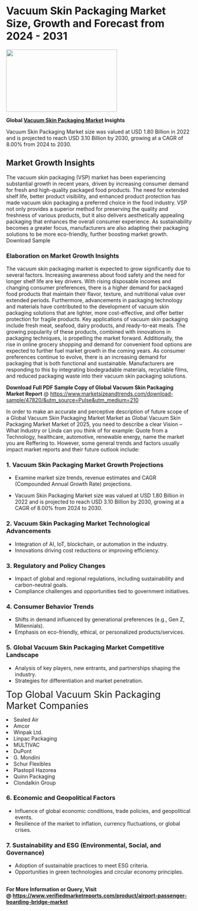 <H1>Vacuum Skin Packaging Market Size, Growth and Forecast from 2024 - 2031</H1><img class="aligncenter size-medium wp-image-584254" src="https://thirdeyenews.in/wp-content/uploads/2024/09/Global-Market-Research-300x168.jpeg" alt="" width="300" height="168" /><p><strong>Global&nbsp;<a href="https://www.marketsizeandtrends.com/download-sample/47820/&amp;utm_source=Pulse&amp;utm_medium=210">Vacuum Skin Packaging Market</a> Insights</strong></p><p>Vacuum Skin Packaging Market size was valued at USD 1.80 Billion in 2022 and is projected to reach USD 3.10 Billion by 2030, growing at a CAGR of 8.00% from 2024 to 2030.</p><p><h2>Market Growth Insights</h2> The vacuum skin packaging (VSP) market has been experiencing substantial growth in recent years, driven by increasing consumer demand for fresh and high-quality packaged food products. The need for extended shelf life, better product visibility, and enhanced product protection has made vacuum skin packaging a preferred choice in the food industry. VSP not only provides a superior method for preserving the quality and freshness of various products, but it also delivers aesthetically appealing packaging that enhances the overall consumer experience. As sustainability becomes a greater focus, manufacturers are also adapting their packaging solutions to be more eco-friendly, further boosting market growth. Download Sample <h3>Elaboration on Market Growth Insights</h3> The vacuum skin packaging market is expected to grow significantly due to several factors. Increasing awareness about food safety and the need for longer shelf life are key drivers. With rising disposable incomes and changing consumer preferences, there is a higher demand for packaged food products that maintain their flavor, texture, and nutritional value over extended periods. Furthermore, advancements in packaging technology and materials have contributed to the development of vacuum skin packaging solutions that are lighter, more cost-effective, and offer better protection for fragile products. Key applications of vacuum skin packaging include fresh meat, seafood, dairy products, and ready-to-eat meals. The growing popularity of these products, combined with innovations in packaging techniques, is propelling the market forward. Additionally, the rise in online grocery shopping and demand for convenient food options are expected to further fuel market growth in the coming years. As consumer preferences continue to evolve, there is an increasing demand for packaging that is both functional and sustainable. Manufacturers are responding to this by integrating biodegradable materials, recyclable films, and reduced packaging waste into their vacuum skin packaging solutions. </p><p><span class=""><strong>Download Full PDF Sample Copy of Global Vacuum Skin Packaging Market Report</strong> @ <a href="https://www.marketsizeandtrends.com/download-sample/47820/&amp;utm_source=Pulse&amp;utm_medium=210" target="_blank">https://www.marketsizeandtrends.com/download-sample/47820/&amp;utm_source=Pulse&amp;utm_medium=210</a></span></p><p>In order to make an accurate and perceptive description of future scope of a Global&nbsp;Vacuum Skin Packaging Market Market as Global&nbsp;Vacuum Skin Packaging Market Market of 2025, you need to describe a clear Vision &ndash; What Industry or Linda can you think of for example: Quote from a Technology, healthcare, automotive, renewable energy, name the market you are Reffering to. However, some general trends and factors usually impact market reports and their future outlook include:</p><h3>1.&nbsp;<strong>Vacuum Skin Packaging Market Growth Projections</strong></h3><ul><li>Examine market size trends, revenue estimates and CAGR (Compounded Annual Growth Rate) projections.</li><li><p>Vacuum Skin Packaging Market size was valued at USD 1.80 Billion in 2022 and is projected to reach USD 3.10 Billion by 2030, growing at a CAGR of 8.00% from 2024 to 2030.</p></li></ul><h3>2.&nbsp;<strong>Vacuum Skin Packaging Market Technological Advancements</strong></h3><ul><li>Integration of AI, IoT, blockchain, or automation in the industry.</li><li>Innovations driving cost reductions or improving efficiency.</li></ul><h3>3.&nbsp;<strong>Regulatory and Policy Changes</strong></h3><ul><li>Impact of global and regional regulations, including sustainability and carbon-neutral goals.</li><li>Compliance challenges and opportunities tied to government initiatives.</li></ul><h3>4.&nbsp;<strong>Consumer Behavior Trends</strong></h3><ul><li>Shifts in demand influenced by generational preferences (e.g., Gen Z, Millennials).</li><li>Emphasis on eco-friendly, ethical, or personalized products/services.</li></ul><h3>5.&nbsp;<strong>Global Vacuum Skin Packaging Market Competitive Landscape</strong></h3><ul><li>Analysis of key players, new entrants, and partnerships shaping the industry.</li><li>Strategies for differentiation and market penetration.</li></ul><p data-pm-slice="1 1 []"><span style="color: inherit; font-family: inherit; font-size: 25px;">Top Global Vacuum Skin Packaging Market Companies</span></p><div class="" data-test-id=""><p><li>Sealed Air</li><li> Amcor</li><li> Winpak Ltd.</li><li> Linpac Packaging</li><li> MULTIVAC</li><li> DuPont</li><li> G. Mondini</li><li> Schur Flexibles</li><li> Plastopil Hazorea</li><li> Quinn Packaging</li><li> Clondalkin Group</li></p></div><h3>6.&nbsp;<strong>Economic and Geopolitical Factors</strong></h3><ul><li>Influence of global economic conditions, trade policies, and geopolitical events.</li><li>Resilience of the market to inflation, currency fluctuations, or global crises.</li></ul><h3>7.&nbsp;<strong>Sustainability and ESG (Environmental, Social, and Governance)</strong></h3><ul><li>Adoption of sustainable practices to meet ESG criteria.</li><li>Opportunities in green technologies and circular economy principles.</li></ul><h2><strong style="font-size: 14px;">For More Information or Query, Visit @&nbsp;</strong><a style="background-color: #ffffff; font-size: 14px;" href="https://www.marketsizeandtrends.com/report/vacuum-skin-packaging-market/" target="_blank">https://www.verifiedmarketreports.com/product/airport-passenger-boarding-bridge-market</a></h2>

